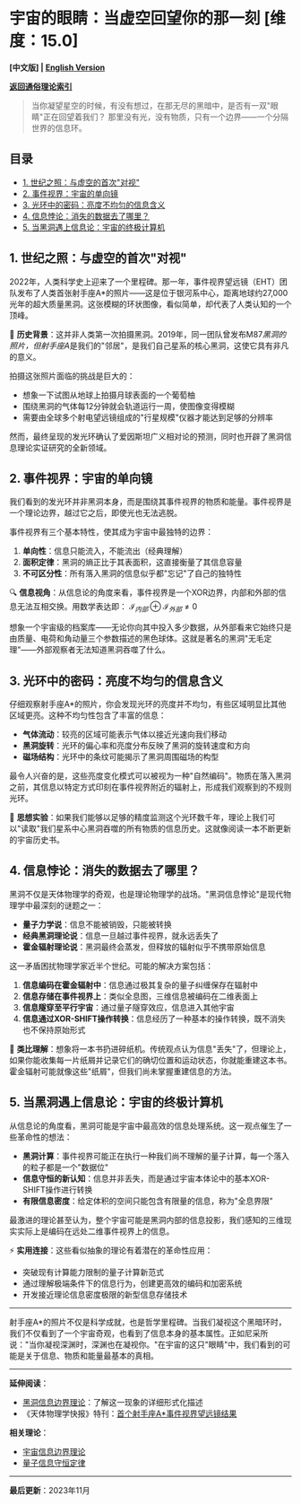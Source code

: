 # 宇宙的眼睛：当虚空回望你的那一刻 [维度：15.0]

**[中文版] | [English Version](popular_theory_cosmic_eye_en.md)**

**[返回通俗理论索引](../popular_theory.md)**

> 当你凝望星空的时候，有没有想过，在那无尽的黑暗中，是否有一双"眼睛"正在回望着我们？
> 那里没有光，没有物质，只有一个边界——一个分隔世界的信息环。

## 目录
- [1. 世纪之照：与虚空的首次"对视"](#1-世纪之照与虚空的首次对视)
- [2. 事件视界：宇宙的单向镜](#2-事件视界宇宙的单向镜)
- [3. 光环中的密码：亮度不均匀的信息含义](#3-光环中的密码亮度不均匀的信息含义)
- [4. 信息悖论：消失的数据去了哪里？](#4-信息悖论消失的数据去了哪里)
- [5. 当黑洞遇上信息论：宇宙的终极计算机](#5-当黑洞遇上信息论宇宙的终极计算机)

## 1. 世纪之照：与虚空的首次"对视"

2022年，人类科学史上迎来了一个里程碑。那一年，事件视界望远镜（EHT）团队发布了人类首张射手座A*的照片——这是位于银河系中心，距离地球约27,000光年的超大质量黑洞。这张模糊的环状图像，看似简单，却代表了人类认知的一个顶峰。

📸 **历史背景**：这并非人类第一次拍摄黑洞。2019年，同一团队曾发布M87*黑洞的照片，但射手座A*是我们的"邻居"，是我们自己星系的核心黑洞，这使它具有非凡的意义。

拍摄这张照片面临的挑战是巨大的：
- 想象一下试图从地球上拍摄月球表面的一个葡萄柚
- 围绕黑洞的气体每12分钟就会轨道运行一周，使图像变得模糊
- 需要由全球多个射电望远镜组成的"行星规模"仪器才能达到足够的分辨率

然而，最终呈现的发光环确认了爱因斯坦广义相对论的预测，同时也开辟了黑洞信息理论实证研究的全新领域。

## 2. 事件视界：宇宙的单向镜

我们看到的发光环并非黑洞本身，而是围绕其事件视界的物质和能量。事件视界是一个理论边界，越过它之后，即使光也无法逃脱。

事件视界有三个基本特性，使其成为宇宙中最独特的边界：

1. **单向性**：信息只能流入，不能流出（经典理解）
2. **面积定律**：黑洞的熵正比于其表面积，这直接衡量了其信息容量
3. **不可区分性**：所有落入黑洞的信息似乎都"忘记"了自己的独特性

🔍 **信息视角**：从信息论的角度来看，事件视界是一个XOR边界，内部和外部的信息无法互相交换。用数学表达即：
$\mathcal{I}_{内部} \oplus \mathcal{I}_{外部} \neq 0$

想象一个宇宙级的档案库——无论你向其中投入多少数据，从外部看来它始终只是由质量、电荷和角动量三个参数描述的黑色球体。这就是著名的黑洞"无毛定理"——外部观察者无法知道黑洞吞噬了什么。

## 3. 光环中的密码：亮度不均匀的信息含义

仔细观察射手座A*的照片，你会发现光环的亮度并不均匀，有些区域明显比其他区域更亮。这种不均匀性包含了丰富的信息：

- **气体流动**：较亮的区域可能表示气体以接近光速向我们移动
- **黑洞旋转**：光环的偏心率和亮度分布反映了黑洞的旋转速度和方向
- **磁场结构**：光环中的条纹可能揭示了黑洞周围磁场的构型

最令人兴奋的是，这些亮度变化模式可以被视为一种"自然编码"。物质在落入黑洞之前，其信息以特定方式印刻在事件视界附近的辐射上，形成我们观察到的不规则光环。

💫 **思想实验**：如果我们能够以足够的精度监测这个光环数千年，理论上我们可以"读取"我们星系中心黑洞吞噬的所有物质的信息历史。这就像阅读一本不断更新的宇宙历史书。

## 4. 信息悖论：消失的数据去了哪里？

黑洞不仅是天体物理学的奇观，也是理论物理学的战场。"黑洞信息悖论"是现代物理学中最深刻的谜题之一：

- **量子力学说**：信息不能被销毁，只能被转换
- **经典黑洞理论说**：信息一旦越过事件视界，就永远丢失了
- **霍金辐射理论说**：黑洞最终会蒸发，但释放的辐射似乎不携带原始信息

这一矛盾困扰物理学家近半个世纪。可能的解决方案包括：

1. **信息编码在霍金辐射中**：信息通过极其复杂的量子纠缠保存在辐射中
2. **信息存储在事件视界上**：类似全息图，三维信息被编码在二维表面上
3. **信息隧穿至平行宇宙**：通过量子隧穿效应，信息进入其他宇宙
4. **信息通过XOR-SHIFT操作转换**：信息经历了一种基本的操作转换，既不消失也不保持原始形式

🧩 **类比理解**：想象将一本书扔进碎纸机。传统观点认为信息"丢失"了，但理论上，如果你能收集每一片纸屑并记录它们的确切位置和运动状态，你就能重建这本书。霍金辐射可能就像这些"纸屑"，但我们尚未掌握重建信息的方法。

## 5. 当黑洞遇上信息论：宇宙的终极计算机

从信息论的角度看，黑洞可能是宇宙中最高效的信息处理系统。这一观点催生了一些革命性的想法：

- **黑洞计算**：事件视界可能正在执行一种我们尚不理解的量子计算，每一个落入的粒子都是一个"数据位"
- **信息守恒的新认知**：信息并非丢失，而是通过宇宙本体论中的基本XOR-SHIFT操作进行转换
- **有限信息密度**：给定体积的空间只能包含有限量的信息，称为"全息界限"

最激进的理论甚至认为，整个宇宙可能是黑洞内部的信息投影，我们感知的三维现实实际上是编码在远处二维事件视界上的信息。

⚡ **实用连接**：这些看似抽象的理论有着潜在的革命性应用：

- 突破现有计算能力限制的量子计算新范式
- 通过理解极端条件下的信息行为，创建更高效的编码和加密系统
- 开发接近理论信息密度极限的新型信息存储技术

---

射手座A*的照片不仅是科学成就，也是哲学里程碑。当我们凝视这个黑暗环时，我们不仅看到了一个宇宙奇观，也看到了信息本身的基本属性。正如尼采所说："当你凝视深渊时，深渊也在凝视你。"在宇宙的这只"眼睛"中，我们看到的可能是关于信息、物质和能量最基本的真相。

---

**延伸阅读**：
- [黑洞信息边界理论](../formal_theory/formal_theory_black_hole_information_boundary.md)：了解这一现象的详细形式化描述
- 《天体物理学快报》特刊：[首个射手座A*事件视界望远镜结果](https://iopscience.iop.org/journal/2041-8205)

**相关理论**：
- [宇宙信息边界理论](../formal_theory/formal_theory_cosmic_information_boundary.md)
- [量子信息守恒定律](../formal_theory/formal_theory_quantum_information_conservation.md)

---

**最后更新**：2023年11月 